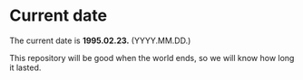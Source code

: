 # Current date

The current date is **1995.02.23.** (YYYY.MM.DD.)

This repository will be good when the world ends, so we will know how long it lasted.